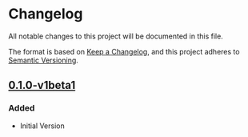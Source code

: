 # Changelog

All notable changes to this project will be documented in this file.

The format is based on [Keep a Changelog](https://keepachangelog.com/en/1.0.0/),
and this project adheres to [Semantic Versioning](https://semver.org/spec/v2.0.0.html).

## [0.1.0-v1beta1]

### Added

* Initial Version

[0.1.0-v1beta1]: https://github.com/DVPE-cloud/wadtfy-custom-components/tree/cm-abstraction-0.1.0-v1beta1/charts/v1beta1/cm-abstraction

